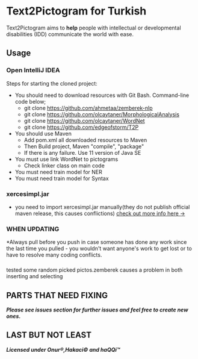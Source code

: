 Text2Pictogram for Turkish
==========================
Text2Pictogram aims to **help** people with intellectual or developmental disabilities (IDD) communicate the world with ease.

## Usage

### Open IntelliJ IDEA

Steps for starting the cloned project:

* You should need to download resources with Git Bash. Command-line code below;
  * git clone https://github.com/ahmetaa/zemberek-nlp
  * git clone https://github.com/olcaytaner/MorphologicalAnalysis
  *	git clone https://github.com/olcaytaner/WordNet
  *	git clone https://github.com/edgeofstorm/T2P 
* You should use Maven
  * Add pom.xml all downloaded resources to Maven
  * Then Build project, Maven "compile", "package"
  * If there is any failure. Use 11 version of Java SE
* You must use link WordNet to pictograms
  * Check linker class on main code
* You must need train model for NER
* You must need train model for Syntax


### xercesimpl.jar

* you need to import xercesimpl.jar manually(they do not publish official maven release, this causes conflictions) [check out more info here ->](https://stackoverflow.com/questions/11677572/dealing-with-xerces-hell-in-java-maven)

### WHEN UPDATING
*Always pull before you push in case someone has done any work since the last time you pulled - you wouldn't want anyone's work to get lost or to have to resolve many coding conflicts.

###
tested some random picked pictos.zemberek causes a problem in both inserting and selecting

## PARTS THAT NEED FIXING

***Please see issues section for further issues and feel free to create new ones.***


## LAST BUT NOT LEAST
***Licensed under Onur®,Hakaci© and haQQi™***
